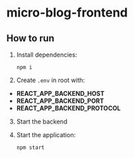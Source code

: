 # micro-blog-frontend

## How to run

1. Install dependencies:

    `npm i`

2. Create `.env` in root with:

* **REACT_APP_BACKEND_HOST**
* **REACT_APP_BACKEND_PORT**
* **REACT_APP_BACKEND_PROTOCOL**

3. Start the backend

4. Start the application:

    `npm start`